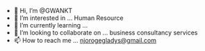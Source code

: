 - 👋 Hi, I’m @GWANKT
- 👀 I’m interested in ... Human Resource
- 🌱 I’m currently learning ...
- 💞️ I’m looking to collaborate on ... business consultancy services
- 📫 How to reach me ... njorogegladys@gmail.com

<!---
GWANKT/GWANKT is a ✨ special ✨ repository because its `README.md` (this file) appears on your GitHub profile.
You can click the Preview link to take a look at your changes.
--->
